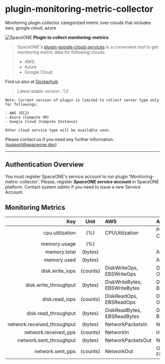 # plugin-monitoring-metric-collector

Monitoring plugin collector categorized metric over clouds that includes aws, google cloud, azure

![SpaceONE](https://spaceone-custom-assets.s3.ap-northeast-2.amazonaws.com/console-assets/icons/cloud-services/spaceone/spaceone-logo.svg)
**Plugin to collect monitoring-metrics**

> SpaceONE's [plugin-google-cloud-services](https://github.com/spaceone-dev/plugin-monitoring-metric-collector) is a convenient tool to 
get monitoring metric data for following clouds:
>- AWS
>- Azure
>- Google Cloud 

Find us also at [Dockerhub](https://hub.docker.com/repository/docker/spaceone/monitoring-metric-collector)
> Latest stable version : 1.0

```
Note: Current version of plugin is limited to collect server type only 
for followings: 

- AWS (EC2)
- Azure (Compute VM)
- Google Cloud (Compute Instance)  

Other cloud service type will be available soon.  

```


Please contact us if you need any further information. (<support@spaceone.dev>)

---

## Authentication Overview
You must register SpaceONE's service account to run plugin 'Monitoring-metric-collector'. 
Please, register ***SpaceONE service account*** in SpaceONE platform. 
Contact system admin if you need to issue a new Service Account.


## Monitoring Metrics
| Key  | Unit |AWS|Azure|Google Cloud|
| --------: |:----:|:----|:----| :----|
| cpu.utilization | (%) | CPUUtilization| Percentage CPU | compute.googleapis.com/instance/cpu/utilization |
| memory.usage | (%) |  |  |  |
| memory.total | (bytes) |  | Azure | compute.googleapis.com/instance/memory/balloon/ram_size |
| memory.used | (bytes) |  | Azure | compute.googleapis.com/instance/memory/balloon/ram_used |
| disk.write_iops | (counts)| DiskWriteOps, EBSWriteOps  | Data Disk Write Operations/Sec | compute.googleapis.com/instance/disk/write_ops_count |
| disk.write_throughput  | (bytes)| DiskWriteBytes, EBSWriteBytes  | Disk Write Bytes | compute.googleapis.com/instance/disk/write_bytes_count |
| disk.read_iops  | (counts)| DiskReadOps, EBSReadOps | Disk Read Operations/Sec | compute.googleapis.com/instance/disk/read_ops_count |
| disk.read_throughput  | (bytes)| DiskReadBytes, EBSReadBytes | Disk Read Bytes | compute.googleapis.com/instance/disk/read_bytes_count |
| network.received_throughput | (bytes)| NetworkPacketsIn | Network In | compute.googleapis.com/instance/network/received_bytes_count |
| network.received_pps | (counts)| NetworkIn | Inbound Flows | compute.googleapis.com/instance/network/received_packets_count |
| network.sent_throughput | (bytes)| NetworkPacketsOut | Network Out | compute.googleapis.com/instance/network/sent_bytes_count |
| network.sent_pps | (counts)| NetworkOut | Outbound Flows | compute.googleapis.com/instance/network/sent_packets_count |



